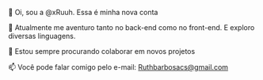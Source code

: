 👋 Oi, sou a @xRuuh. Essa é minha nova conta

🌱 Atualmente me aventuro tanto no back-end como no front-end. E exploro diversas linguagens.

💞️ Estou sempre procurando colaborar em novos projetos

📫 Você pode falar comigo pelo e-mail: Ruthbarbosacs@gmail.com
